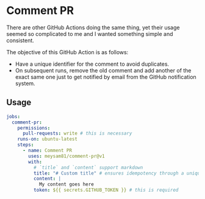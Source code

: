 # Comment PR

There are other GitHub Actions doing the same thing, yet their usage seemed so
complicated to me and I wanted something simple and consistent.

The objective of this GitHub Action is as follows:

- Have a unique identifier for the comment to avoid duplicates.
- On subsequent runs, remove the old comment and add another of the exact same
one just to get notified by email from the GitHub notification system.

## Usage

```yaml
jobs:
  comment-pr:
    permissions:
      pull-requests: write # this is necessary
    runs-on: ubuntu-latest
    steps:
      - name: Comment PR
        uses: meysam81/comment-pr@v1
        with:
          # `title` and `content` support markdown
          title: "# Custom title" # ensures idempotency through a unique identifier
          content: |
            My content goes here
          token: ${{ secrets.GITHUB_TOKEN }} # this is required
```
